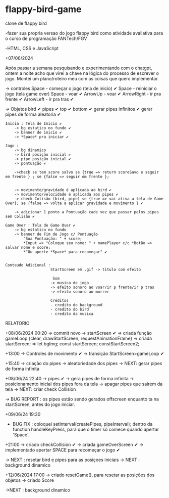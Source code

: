 # flappy-bird-game

clone de flappy bird

-fazer sua propria versao do jogo flappy bird como atividade avaliativa para o curso de programação FANTech/FGV

-HTML, CSS e JavaScript



+07/06/2024

Após passar a semana pesquisando e experimentando com o chatgpt, ontem a noite acho que virei a chave na lógica do processo de escrever o jogo.
Montei um plano/roteiro meu com as coisas que quero implementar.

-> controles
    Space - começar o jogo (tela de inicio) ✔
    Space - reiniciar o jogo (tela game over)
    Space - voar ✔
    ArrowUp - voar ✔
    ArrowRight - ir pra frente ✔
    ArrowLeft - ir pra tras ✔

-> Objetos 
    bird ✔
    pipes ✔
        top ✔
        bottom ✔
        gerar pipes infinitos ✔
        gerar pipes de forma aleatoria ✔

    Inicia : Tela de Inicio ✔
        -> bg estatico no fundo ✔
        -> banner de inicio ✔
        -> *Space* pra iniciar ✔

    Jogo : 
        -> bg dinamico
        -> bird posição inicial ✔
        -> pipe posição inicial ✔
        -> pontuação ✔

        ->check se tem score salvo se {true => return scoreSavo e seguir em frente } ; se {false => seguir em frente };
        

        -> movimento/gravidade é aplicada ao bird ✔
        -> movimento/velocidade é aplicada aos pipes ✔
        -> check Colisão (bird, pipe) se {true => vai ativa a tela de Game Over}; se {false => volta a aplicar gravidade e movimento } ✔

        -> adicionar 1 ponto a Pontuação cade vez que passar pelos pipes sem Colisão ✔

    Game Over : Tela de Game Over ✔
        -> bg estatico no fundo
        -> banner de Fim de Jogo c/ Pontuação
            "Sua Pontuação: " + score;
            *Input => "Coloque seu nome: " + namePlayer c/c *Botão => salvar nome e score;
            *"Ou aperte *Space* para recomeçar" ✔


    Conteudo Adicional :
                        StartScreen em .gif -> titulo com efeito

                         Som
                        -> musica de jogo
                        -> efeito sonoro ao voar/ir p frente/ir p tras
                        -> efeito sonoro ao morrer
                        
                        Créditos
                        - credito do background
                        - credito do bird
                        - credito da musica     




RELATORIO

 +08/06/2024 00:20
 -> commit novo
 -> startScreen ✔
    => criada função gameLoop {clear, drawStartScreen, requestAnimationFrame}
    => criada startScreen;
    => let bgImg; const startScreen; constStartScreen2;

+13:00
-> Controles de movimento ✔
-> transição StartScreen>gameLoop ✔

+15:40
-> criação do pipes
-> aleatoriedade dos pipes
-> NEXT: gerar pipes de forma infinita


+08/06/24 22:40
-> pipes ✔
-> gera pipes de forma infinita
-> posicionamento inicial dos pipes fora da tela
-> apagar pipes que sairem da tela
-> NEXT: criar check Collision

-> BUG REPORT : os pipes estão sendo gerados offscreen enquanto ta na startScreen, antes do jogo iniciar.


+09/06/24 19:30
- BUG FIX : coloquei  setInterval(createPipes, pipeInterval);  dentro da function handleKeyPress, para que o timer só comece quando apertar 'Space'.

+21:00
-> criado checkCollision ✔
-> criada gameOverScreen ✔
-> implementado apertar SPACE para recomeçar o jogo ✔

-> NEXT : resetar bird e pipes para as posiçoes iniciais
-> NEXT : background dinamico


+12/06/2024 17:00
-> criado resetGame(), para resetar as posições dos objetos
-> criado Score

->NEXT : background dinamico
